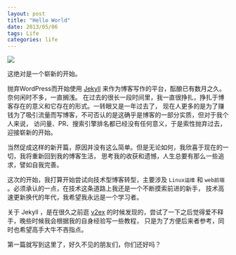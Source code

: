 ```yaml
---
layout: post
title: "Hello World"
date: 2013/05/06
tags: Life
categories: life
---
```


<img src="http://pic.dearroy.com/github/ZC5fa.png">

这绝对是一个崭新的开始。

抛弃WordPress而开始使用 [Jekyll](http://jekyllrb.com/) 来作为博客写作的平台，酝酿已有数月之久。奈何闲时不多，一直搁浅。
在过去的很长一段时间里，我一直很挣扎，挣扎于博客存在的意义和它存在的形式。一转眼又是一年过去了，
现在人更多的是为了赚钱为了吸引流量而写博客，不可否认的是这确乎是博客的一部分实质，但对于我个人来说，
访问量、PR、搜索引擎排名都已经没有任何意义，于是索性抛弃过去，迎接崭新的开始。

当然促成这样的新开篇，原因并没有这么简单。但是无论如何，我欣喜于现在的一切，我将重新回到我的博客生活，
思考我的收获和遗憾，人生总要有那么一些追求，譬如自我完善。

这次的开始，我打算开始尝试向技术型博客转型，主要涉及 `Linux运维` 和 `web前端` 。必须承认的一点，在技术这条道路上我还是一个不断摸索前进的新手，
技术高速更新换代的年代，我希望我永远是一个学习者。

关于 Jekyll ，是在很久之前逛 [v2ex](http://v2ex.com) 的时候发现的，尝试了一下之后觉得爱不释手，晚些时候我会根据我的自身经验写一些教程，
只是为了方便后来者参考，同时也希望高手大牛不吝指点。

第一篇就写到这里了，好久不见的朋友们，你们还好吗？


